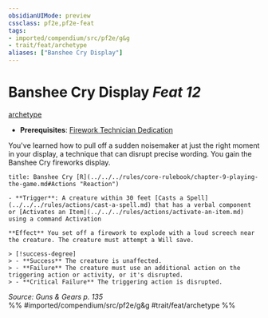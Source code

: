 ```yaml
---
obsidianUIMode: preview
cssclass: pf2e,pf2e-feat
tags:
- imported/compendium/src/pf2e/g&g
- trait/feat/archetype
aliases: ["Banshee Cry Display"]
---
```

# Banshee Cry Display  *Feat 12*  
[archetype](archetype.md)  

- **Prerequisites**: [Firework Technician Dedication](firework-technician-dedication-g-g.md)

You've learned how to pull off a sudden noisemaker at just the right moment in your display, a technique that can disrupt precise wording. You gain the Banshee Cry fireworks display.

```ad-embed-ability
title: Banshee Cry [R](../../../rules/core-rulebook/chapter-9-playing-the-game.md#Actions "Reaction")

- **Trigger**: A creature within 30 feet [Casts a Spell](../../../rules/actions/cast-a-spell.md) that has a verbal component or [Activates an Item](../../../rules/actions/activate-an-item.md) using a command Activation

**Effect** You set off a firework to explode with a loud screech near the creature. The creature must attempt a Will save.

> [!success-degree] 
> - **Success** The creature is unaffected.
> - **Failure** The creature must use an additional action on the triggering action or activity, or it's disrupted.
> - **Critical Failure** The triggering action is disrupted.
```

*Source: Guns & Gears p. 135*  
%% #imported/compendium/src/pf2e/g&g #trait/feat/archetype %%
